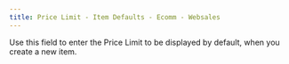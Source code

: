```yaml
---
title: Price Limit - Item Defaults - Ecomm - Websales
---
```



Use this field to enter the Price Limit to be displayed by default,  when you create a new item.
